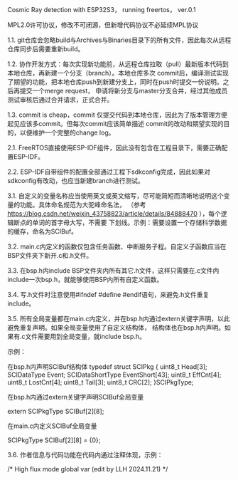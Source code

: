 Cosmic Ray detection with ESP32S3， running freertos， ver.0.1

MPL2.0许可协议，修改不可闭源，但新增代码协议不必延续MPL协议


1.1. git仓库会忽略build与Archives与Binaries目录下的所有文件，因此每次从远程仓库同步后需要重新build。

1.2. 协作开发方式：每次实现新功能前，从远程仓库拉取（pull）最新版本代码到本地仓库，再新建一个分支（branch）。本地仓库多次
commit后，编译测试实现了期望的功能，把本地仓库push到新建分支上，同时在push时提交一份说明。之后再提交一个merge request，
申请将新分支与master分支合并，经过其他成员测试审核后通过合并请求，正式合并。

1.3. commit is cheap，commit 仅提交代码到本地仓库，因此为了版本管理方便起见应该多commit。但每次commit应该简单描述
commit的改动和期望实现的目的，以便维护一个完整的change log。



2.1. FreeRTOS直接使用ESP-IDF组件，因此没有包含在工程目录下，需要正确配置ESP-IDF。

2.2. ESP-IDF自带组件的配置全部通过工程下sdkconfig完成，因此如果对sdkconfig有改动，也应当新建branch进行测试。



3.1. 自定义的变量名称应当使用英文或英文缩写，尽可能简短而清晰地说明这个变量的功能。具体命名规范为大驼峰命名法，
（参考 https://blog.csdn.net/weixin_43758823/article/details/84888470 ），每个逻辑断点的单词的首字母大写，不需要
下划线。示例：需要设置一个存储科学数据的缓存，命名为SCIBuf。

3.2. main.c内定义的函数仅包含任务函数、中断服务子程。自定义子函数应当在BSP文件夹下新开.c和.h文件。

3.3. 在bsp.h内include BSP文件夹内所有其它.h文件，这样只需要在.c文件内 include一次bsp.h，就能够使用BSP内所有自定义函数。

3.4. 写.h文件时注意使用#ifndef #define #endif语句，来避免.h文件重复include。

3.5. 所有全局变量都在main.c内定义，并在bsp.h内通过extern关键字声明，以此避免重复声明。如果全局变量使用了自定义结构体，
结构体也在bsp.h内声明。如果有.c文件需要用到全局变量，就include bsp.h。

示例：

在bsp.h内声明SCIBuf结构体
typedef struct SCIPkg {
    uint8_t                 Head[3];
    SCIDataType             Event;
    SCIDataShortType        EventShort[43];
    uint8_t                 EffCnt[4]; 
    uint8_t                 LostCnt[4];
    uint8_t                 Tail[3];
    uint8_t                 CRC[2];
}SCIPkgType;

在bsp.h内通过extern关键字声明SCIBuf全局变量

extern          SCIPkgType      SCIBuf[2][8];

在main.c内定义SCIBuf全局变量

SCIPkgType      SCIBuf[2][8]     = {0};

3.6. 作者信息与代码功能在代码内通过注释体现，示例：

/*
High flux mode global var   (edit by LLH 2024.11.21)
*/
